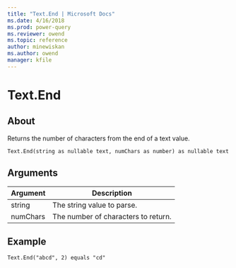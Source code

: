 ```yaml
---
title: "Text.End | Microsoft Docs"
ms.date: 4/16/2018
ms.prod: power-query
ms.reviewer: owend
ms.topic: reference
author: minewiskan
ms.author: owend
manager: kfile
---
```

# Text.End

  
## About  
Returns the number of characters from the end of a text value.  
  
```  
Text.End(string as nullable text, numChars as number) as nullable text  
```  
  
## Arguments  
  
|Argument|Description|  
|------------|---------------|  
|string|The string value to parse.|  
|numChars|The number of characters to return.|  
  
## Example  
  
```  
Text.End("abcd", 2) equals "cd"  
```  
